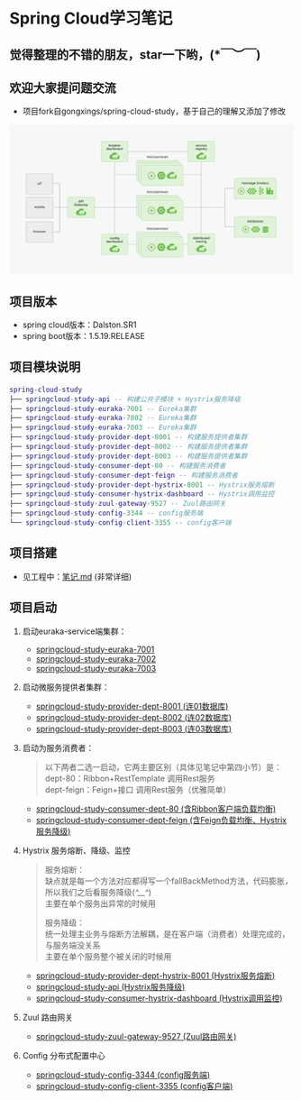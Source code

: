 # Spring Cloud学习笔记

## 觉得整理的不错的朋友，star一下哟，(*￣︶￣)

## 欢迎大家提问题交流

- 项目fork自gongxings/spring-cloud-study，基于自己的理解又添加了修改

![](/images/springcloud架构图.png)

## 项目版本

- spring cloud版本：Dalston.SR1
- spring boot版本：1.5.19.RELEASE

## 项目模块说明

``` lua
spring-cloud-study
├── springcloud-study-api -- 构建公共子模块 + Hystrix服务降级
├── springcloud-study-euraka-7001 -- Eureka集群
├── springcloud-study-euraka-7002 -- Eureka集群
├── springcloud-study-euraka-7003 -- Eureka集群
├── springcloud-study-provider-dept-8001 -- 构建服务提供者集群
├── springcloud-study-provider-dept-8002 -- 构建服务提供者集群
├── springcloud-study-provider-dept-8003 -- 构建服务提供者集群
├── springcloud-study-consumer-dept-80 -- 构建服务消费者
├── springcloud-study-consumer-dept-feign -- 构建服务消费者
├── springcloud-study-provider-dept-hystrix-8001 -- Hystrix服务熔断
├── springcloud-study-consumer-hystrix-dashboard -- Hystrix调用监控 
├── springcloud-study-zuul-gateway-9527 -- Zuul路由网关 
├── springcloud-study-config-3344 -- config服务端 
└── springcloud-study-config-client-3355 -- config客户端
```

## 项目搭建

- 见工程中：[笔记.md](https://github.com/zpj80231/spring-cloud-study/blob/master/笔记.md) (非常详细)

## 项目启动

1. 启动euraka-service端集群：
   - [springcloud-study-euraka-7001](https://github.com/zpj80231/spring-cloud-study/tree/master/springcloud-study-euraka-7001)
   - [springcloud-study-euraka-7002](https://github.com/zpj80231/spring-cloud-study/tree/master/springcloud-study-euraka-7002)
   - [springcloud-study-euraka-7003](https://github.com/zpj80231/spring-cloud-study/tree/master/springcloud-study-euraka-7003)
   
2. 启动微服务提供者集群：
   - [springcloud-study-provider-dept-8001 (连01数据库)](https://github.com/zpj80231/spring-cloud-study/tree/master/springcloud-study-provider-dept-8001)
   - [springcloud-study-provider-dept-8002 (连02数据库)](https://github.com/zpj80231/spring-cloud-study/tree/master/springcloud-study-provider-dept-8002)
   - [springcloud-study-provider-dept-8003 (连03数据库)](https://github.com/zpj80231/spring-cloud-study/tree/master/springcloud-study-provider-dept-8003)
   
3. 启动为服务消费者：
   > 以下两者二选一启动，它两主要区别（具体见笔记中第四小节）是：<br/>
   > dept-80：Ribbon+RestTemplate 调用Rest服务<br/>
   > dept-feign：Feign+接口 调用Rest服务（优雅简单）
   - [springcloud-study-consumer-dept-80 (含Ribbon客户端负载均衡)](https://github.com/zpj80231/spring-cloud-study/tree/master/springcloud-study-consumer-dept-80)
   - [springcloud-study-consumer-dept-feign (含Feign负载均衡、Hystrix服务降级)](https://github.com/zpj80231/spring-cloud-study/tree/master/springcloud-study-consumer-dept-feign)
   
4. Hystrix 服务熔断、降级、监控   
   > 服务熔断：<br/>
   > 	缺点就是每一个方法对应都得写一个fallBackMethod方法，代码膨胀，所以我们之后看服务降级(*^__^*)<br/>
   >     主要在单个服务出异常的时候用<br/>
   > 
   > 服务降级：<br/>
   > 	统一处理主业务与熔断方法解耦，是在客户端（消费者）处理完成的，与服务端没关系<br/>
   >     主要在单个服务整个被关闭的时候用
   - [springcloud-study-provider-dept-hystrix-8001 (Hystrix服务熔断)](https://github.com/zpj80231/spring-cloud-study/tree/master/springcloud-study-provider-dept-hystrix-8001)
   - [springcloud-study-api (Hystrix服务降级)](https://github.com/zpj80231/spring-cloud-study/tree/master/springcloud-study-api)
   - [springcloud-study-consumer-hystrix-dashboard (Hystrix调用监控)](https://github.com/zpj80231/spring-cloud-study/tree/master/springcloud-study-consumer-hystrix-dashboard)
   
5. Zuul 路由网关
   
   - [springcloud-study-zuul-gateway-9527 (Zuul路由网关)](https://github.com/zpj80231/spring-cloud-study/tree/master/springcloud-study-zuul-gateway-9527)
   
6. Config 分布式配置中心
   - [springcloud-study-config-3344 (config服务端)](https://github.com/zpj80231/spring-cloud-study/tree/master/springcloud-study-config-3344)
   - [springcloud-study-config-client-3355 (config客户端)](https://github.com/zpj80231/spring-cloud-study/tree/master/springcloud-study-config-client-3355)
